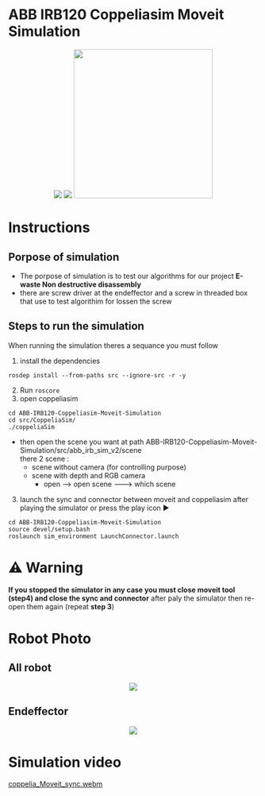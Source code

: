 # ABB IRB120 Coppeliasim Moveit Simulation
<p align="center">
  <img  src="https://user-images.githubusercontent.com/81301684/194425810-b7c92c09-1e9a-4b5c-883e-c3838d898cdb.png">
  <img src="https://user-images.githubusercontent.com/81301684/194426104-63a72551-cd23-4683-a02b-cdc791823ae4.png">
  <img width="280" height="300" src="https://user-images.githubusercontent.com/81301684/194424282-e862cb8b-4492-43c2-9e7e-9fe71474a4f0.png">
</p>

# Instructions
## Porpose of simulation
* The porpose of simulation is to test our algorithms for our project **E-waste Non destructive disassembly** 
* there are screw driver at the endeffector and a screw in threaded box that use to test algorithim for lossen the screw

## Steps to run the simulation
When running the simulation theres a sequance you must follow</br>
1. install the dependencies 
```
rosdep install --from-paths src --ignore-src -r -y
```
2. Run ```roscore```
3. open coppeliasim 
```
cd ABB-IRB120-Coppeliasim-Moveit-Simulation
cd src/CoppeliaSim/
./coppeliaSim
```
* then open the scene you want at path ABB-IRB120-Coppeliasim-Moveit-Simulation/src/abb_irb_sim_v2/scene</br>
  there 2 scene : 
  * scene without camera (for controlling purpose)
  * scene with depth and RGB camera
    * open --> open scene ---> which scene
3. launch the sync and connector between moveit and coppeliasim after playing the simulator or press the play icon ▶️
```
cd ABB-IRB120-Coppeliasim-Moveit-Simulation
source devel/setup.bash
roslaunch sim_environment LaunchConnector.launch
```
# ⚠️ Warning
**If you stopped the simulator in any case you must close moveit tool (step4) and close the sync and connector**
after paly the simulator then re-open them again (repeat **step 3**)
# Robot Photo
## All robot 
<p align="center">
  <img src="https://user-images.githubusercontent.com/81301684/196560694-a1b7d548-5b70-44ff-8ce3-97238b73f9ff.png">
</p>

## Endeffector
<p align="center">
  <img src="https://user-images.githubusercontent.com/81301684/196561177-c649574f-79f5-4a16-b13d-6e8bfab13142.png">
</p>

# Simulation video
[coppelia_Moveit_sync.webm](https://user-images.githubusercontent.com/81301684/196551505-59a329c2-e061-4812-9c18-5a2c26056d37.webm)
